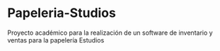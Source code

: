 # Papeleria-Studios
Proyecto académico para la realización de un software de inventario y ventas para la papelería Estudios
 
